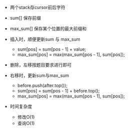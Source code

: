 * 两个stack存cursor前后字符
* sum[] 保存前缀
* max_sum[] 保存某个位置的最大前缀和

* 插入时，顺便更新sum 与 max_sum
    * sum[pos] = sum[pos - 1] + value;
    * max_sum[pos] = max(max_sum[pos - 1], sum[pos]);
* 删除，左移按题目要求进行即可
* 右移时，更新sum与max_sum
    * before.push(after.top());
    * sum[pos] = sum[pos - 1] + before.top();
    * max_sum[pos] = max(max_sum[pos - 1], sum[pos]);

* 时间复杂度
    * 修改O(1)
    * 查询O(1)